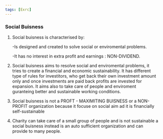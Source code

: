 ```yaml
---
tags: [Exrc]
---
```

### Social Buisness
1.  Social buisness is characterised by:
    
    -Is designed and created to solve social or enviromental problems.
    
    -It has no interest in extra profit and earnings : NON-DIVIDEND.
    
2.  Social buisness aims to resolve social and enviromental problems, it tries to create a financial and economic sustainability. It has different type of rules for investitors, who get back their own investment amount only and once investments are paid back profits are invested for expansion. It aims also to take care of people and enviroment guranteing better and sustainable working conditions.
    
3.  Social buisness is not a PROFT - MAXIMITING BUISNESS or a NON-PROFIT organization because it focuse on social aim ad it is financially self-sustainable
    
4.  Charity can take care of a small group of people and is not sustainable a social buisness instead is an auto sufficient organization and can provide to many people.